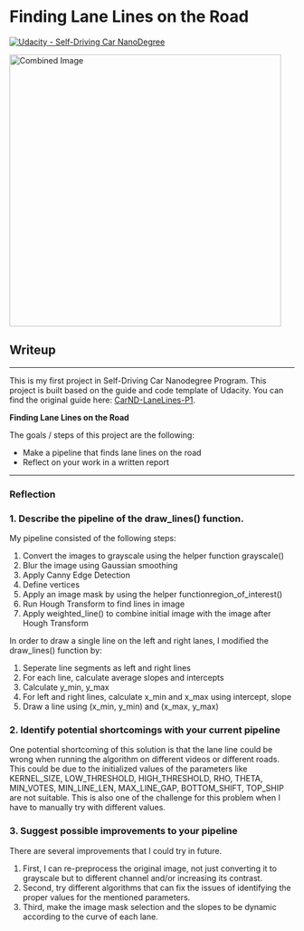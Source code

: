 # **Finding Lane Lines on the Road** 
[![Udacity - Self-Driving Car NanoDegree](https://s3.amazonaws.com/udacity-sdc/github/shield-carnd.svg)](http://www.udacity.com/drive)
   
<img src="examples/laneLines_thirdPass.jpg" width="480" alt="Combined Image" />

## Writeup
---
This is my first project in Self-Driving Car Nanodegree Program. This project is built based on the guide and code template of Udacity. You can find the original guide here: [CarND-LaneLines-P1](https://github.com/udacity/CarND-LaneLines-P1).

**Finding Lane Lines on the Road**

The goals / steps of this project are the following:
* Make a pipeline that finds lane lines on the road
* Reflect on your work in a written report

[//]: # (Image References)

---

### Reflection

### 1. Describe the pipeline of the draw_lines() function.

My pipeline consisted of the following steps:
1. Convert the images to grayscale using the helper function grayscale()
2. Blur the image using Gaussian smoothing
3. Apply Canny Edge Detection 
4. Define vertices
5. Apply an image mask by using the helper functionregion_of_interest()
6. Run Hough Transform to find lines in image
7. Apply weighted_line() to combine initial image with the image after Hough Transform

In order to draw a single line on the left and right lanes, I modified the draw_lines() function by:
1. Seperate line segments as left and right lines
2. For each line, calculate average slopes and intercepts
3. Calculate y_min, y_max
4. For left and right lines, calculate x_min and x_max using intercept, slope
5. Draw a line using (x_min, y_min) and (x_max, y_max)

### 2. Identify potential shortcomings with your current pipeline

One potential shortcoming of this solution is that the lane line could be wrong when running the algorithm on different videos or different roads. This could be due to the initialized values of the parameters like KERNEL_SIZE, LOW_THRESHOLD, HIGH_THRESHOLD, RHO, THETA, MIN_VOTES, MIN_LINE_LEN, MAX_LINE_GAP, BOTTOM_SHIFT, TOP_SHIP are not suitable. This is also one of the challenge for this problem when I have to manually try with different values.


### 3. Suggest possible improvements to your pipeline

There are several improvements that I could try in future.
1. First, I can re-preprocess the original image, not just converting it to grayscale but to different channel and/or increasing its contrast.
2. Second, try different algorithms that can fix the issues of identifying the proper values for the mentioned parameters.
3. Third, make the image mask selection and the slopes to be dynamic according to the curve of each lane.
